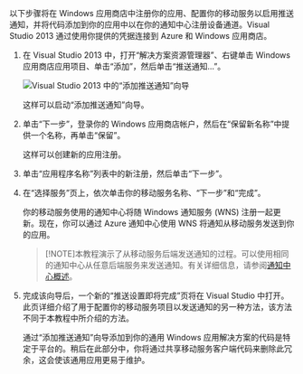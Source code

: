 以下步骤将在 Windows 应用商店中注册你的应用、配置你的移动服务以启用推送通知，并将代码添加到你的应用中以在你的通知中心注册设备通道。Visual Studio 2013 通过使用你提供的凭据连接到 Azure 和 Windows 应用商店。

1. 在 Visual Studio 2013 中，打开“解决方案资源管理器”、右键单击 Windows 应用商店应用项目、单击“添加”，然后单击“推送通知...”。 

	![Visual Studio 2013 中的“添加推送通知”向导](./media/mobile-services-create-new-push-vs2013/mobile-add-push-notifications-vs2013.png)

	这样可以启动“添加推送通知”向导。

2. 单击“下一步”，登录你的 Windows 应用商店帐户，然后在“保留新名称”中提供一个名称，再单击“保留”。

	这样可以创建新的应用注册。

3. 单击“应用程序名称”列表中的新注册，然后单击“下一步”。

4. 在“选择服务”页上，依次单击你的移动服务名称、“下一步”和“完成”。

	你的移动服务使用的通知中心将随 Windows 通知服务 (WNS) 注册一起更新。现在，你可以通过 Azure 通知中心使用 WNS 将通知从移动服务发送到你的应用。

	>[!NOTE]本教程演示了从移动服务后端发送通知的过程。可以使用相同的通知中心从任意后端服务来发送通知。有关详细信息，请参阅[通知中心概述](http://msdn.microsoft.com/zh-cn/library/azure/jj927170.aspx)。

5. 完成该向导后，一个新的“推送设置即将完成”页将在 Visual Studio 中打开。此页详细介绍了用于配置你的移动服务项目以发送通知的另一种方法，该方法不同于本教程中所介绍的方法。

	通过“添加推送通知”向导添加到你的通用 Windows 应用解决方案的代码是特定于平台的。稍后在此部分中，你将通过共享移动服务客户端代码来删除此冗余，这会使该通用应用更易于维护。

<!-- URLs. -->
[Get started with Mobile Services]: ../articles/mobile-services/mobile-services-javascript-backend-windows-store-dotnet-get-started.md
[Get started with data]: /zh-cn/documentation/articles/mobile-services-windows-store-dotnet-get-started-data/

<!---HONumber=82-->